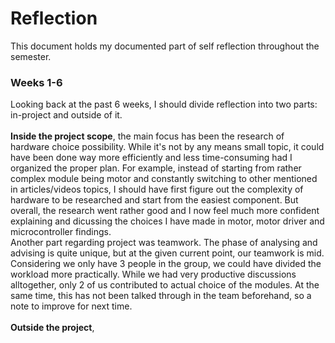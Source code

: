 # Reflection
This document holds my documented part of self reflection throughout the semester. 

### Weeks 1-6
 Looking back at the past 6 weeks, I should divide reflection into two parts: in-project and outside of it. <br> <br>
 **Inside the project scope**, the main focus has been the research of hardware choice possibility. While it's not by any means small topic, it could have been done way more efficiently and less time-consuming had I organized the proper plan. For example, instead of starting from rather complex module being motor and constantly switching to other mentioned in articles/videos topics, I should have first figure out the complexity of hardware to be researched and start from the easiest component.
 But overall, the research went rather good and I now feel much more confident explaining and dicussing the choices I have made in motor, motor driver and microcontroller findings.  <br>
 Another part regarding project was teamwork. The phase of analysing and advising is quite unique, but at the given current point, our teamwork is mid. Considering we only have 3 people in the group, we could have divided the workload more practically. While we had very productive discussions alltogether, only 2 of us contributed to actual choice of the modules. At the same time, this has not been talked through in the team beforehand, so a note to improve for next time. <br> <br>
 **Outside the project**, 